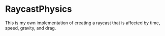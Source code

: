 # RaycastPhysics
This is my own implementation of creating a raycast that is affected by time, speed, gravity, and drag.